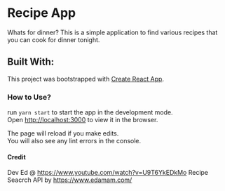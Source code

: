 #  Recipe App

 Whats for dinner? This is a simple application to find various recipes that you can cook for dinner tonight.

## Built With:

This project was bootstrapped with [Create React App](https://github.com/facebook/create-react-app).

### How to Use? 

run `yarn start` to start the app in the development mode.\
Open [http://localhost:3000](http://localhost:3000) to view it in the browser.

The page will reload if you make edits.\
You will also see any lint errors in the console.

#### Credit

Dev Ed @ https://www.youtube.com/watch?v=U9T6YkEDkMo
Recipe Seacrch API by https://www.edamam.com/
